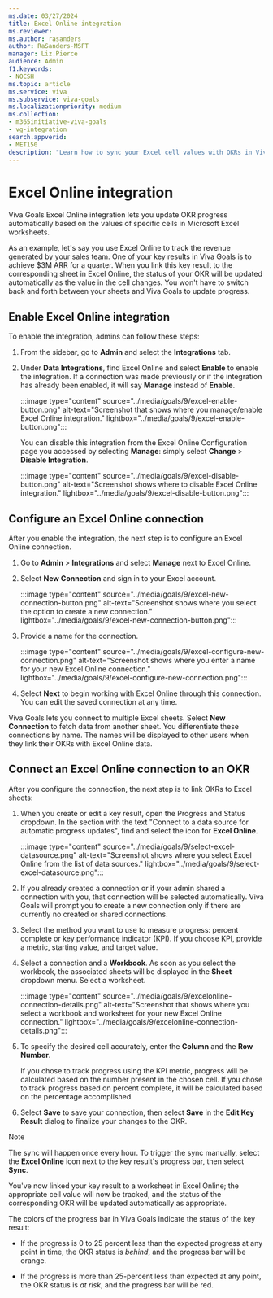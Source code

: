 ```yaml
---
ms.date: 03/27/2024
title: Excel Online integration
ms.reviewer: 
ms.author: rasanders
author: RaSanders-MSFT
manager: Liz.Pierce
audience: Admin
f1.keywords:
- NOCSH
ms.topic: article
ms.service: viva
ms.subservice: viva-goals
ms.localizationpriority: medium
ms.collection:  
- m365initiative-viva-goals
- vg-integration
search.appverid:
- MET150
description: "Learn how to sync your Excel cell values with OKRs in Viva Goals."
---
```


# Excel Online integration

Viva Goals Excel Online integration lets you update OKR progress automatically based on the values of specific cells in Microsoft Excel worksheets.
  
As an example, let's say you use Excel Online to track the revenue generated by your sales team. One of your key results in Viva Goals is to achieve $3M ARR for a quarter. When you link this key result to the corresponding sheet in Excel Online, the status of your OKR will be updated automatically as the value in the cell changes. You won't have to switch back and forth between your sheets and Viva Goals to update progress.

## Enable Excel Online integration

To enable the integration, admins can follow these steps:

1. From the sidebar, go to **Admin** and select the **Integrations** tab.

1. Under **Data Integrations**, find Excel Online and select **Enable** to enable the integration. If a connection was made previously or if the integration has already been enabled, it will say **Manage** instead of **Enable**.

    :::image type="content" source="../media/goals/9/excel-enable-button.png" alt-text="Screenshot that shows where you manage/enable Excel Online integration." lightbox="../media/goals/9/excel-enable-button.png":::
  
    You can disable this integration from the Excel Online Configuration page you accessed by selecting **Manage**: simply select **Change** > **Disable Integration**.
  
    :::image type="content" source="../media/goals/9/excel-disable-button.png" alt-text="Screenshot shows where to disable Excel Online integration." lightbox="../media/goals/9/excel-disable-button.png":::

## Configure an Excel Online connection

After you enable the integration, the next step is to configure an Excel Online connection.

1. Go to **Admin** > **Integrations** and select **Manage** next to Excel Online.

1. Select **New Connection** and sign in to your Excel account.
  
    :::image type="content" source="../media/goals/9/excel-new-connection-button.png" alt-text="Screenshot shows where you select the option to create a new connection." lightbox="../media/goals/9/excel-new-connection-button.png":::

1. Provide a name for the connection.
  
    :::image type="content" source="../media/goals/9/excel-configure-new-connection.png" alt-text="Screenshot shows where you enter a name for your new Excel Online connection." lightbox="../media/goals/9/excel-configure-new-connection.png":::

1. Select **Next** to begin working with Excel Online through this connection. You can edit the saved connection at any time.

Viva Goals lets you connect to multiple Excel sheets. Select **New Connection** to fetch data from another sheet. You differentiate these connections by name. The names will be displayed to other users when they link their OKRs with Excel Online data.

## Connect an Excel Online connection to an OKR

After you configure the connection, the next step is to link OKRs to Excel sheets:

1. When you create or edit a key result, open the Progress and Status dropdown. In the section with the text "Connect to a data source for automatic progress updates", find and select the icon for **Excel Online**.
  
    :::image type="content" source="../media/goals/9/select-excel-datasource.png" alt-text="Screenshot shows where you select Excel Online from the list of data sources." lightbox="../media/goals/9/select-excel-datasource.png":::

1. If you already created a connection or if your admin shared a connection with you, that connection will be selected automatically. Viva Goals will prompt you to create a new connection only if there are currently no created or shared connections.

1. Select the method you want to use to measure progress: percent complete or key performance indicator (KPI). If you choose KPI, provide a metric, starting value, and target value.

1. Select a connection and a **Workbook**. As soon as you select the workbook, the associated sheets will be displayed in the **Sheet** dropdown menu. Select a worksheet.
  
    :::image type="content" source="../media/goals/9/excelonline-connection-details.png" alt-text="Screenshot that shows where you select a workbook and worksheet for your new Excel Online connection." lightbox="../media/goals/9/excelonline-connection-details.png":::

1. To specify the desired cell accurately, enter the **Column** and the **Row Number**.

   If you chose to track progress using the KPI metric, progress will be calculated based on the number present in the chosen cell. If you chose to track progress based on percent complete, it will be calculated based on the percentage accomplished.

1. Select **Save** to save your connection, then select **Save** in the **Edit Key Result** dialog to finalize your changes to the OKR.

> [!NOTE]
> The sync will happen once every hour. To trigger the sync manually, select the **Excel Online** icon next to the key result's progress bar, then select **Sync**.

You've now linked your key result to a worksheet in Excel Online; the appropriate cell value will now be tracked, and the status of the corresponding OKR will be updated automatically as appropriate.

The colors of the progress bar in Viva Goals indicate the status of the key result:

- If the progress is 0 to 25 percent less than the expected progress at any point in time, the OKR status is *behind*, and the progress bar will be orange.

- If the progress is more than 25-percent less than expected at any point, the OKR status is *at risk*, and the progress bar will be red.
